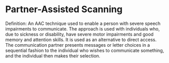 # Partner-Assisted Scanning

Definition: An AAC technique used to enable a person with severe speech impairments to communicate. The approach is used with individuals who, due to sickness or disability, have severe motor impairments and good memory and attention skills. It is used as an alternative to direct access. The communication partner presents messages or letter choices in a sequential fashion to the individual who wishes to communicate something, and the individual then makes their selection.